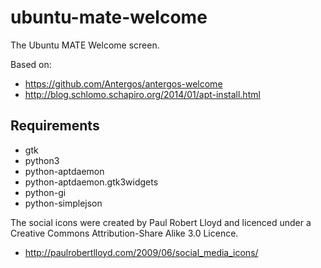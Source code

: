 # ubuntu-mate-welcome

The Ubuntu MATE Welcome screen. 

Based on:

  * https://github.com/Antergos/antergos-welcome
  * http://blog.schlomo.schapiro.org/2014/01/apt-install.html

## Requirements

  * gtk
  * python3
  * python-aptdaemon
  * python-aptdaemon.gtk3widgets
  * python-gi  
  * python-simplejson

The social icons were created by Paul Robert Lloyd and licenced
under a Creative Commons Attribution-Share Alike 3.0 Licence.

  * http://paulrobertlloyd.com/2009/06/social_media_icons/
